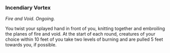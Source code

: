 ### Incendiary Vortex
_Fire and Void. Ongoing._

You twist your splayed hand in front of you, knitting together and embroiling the planes of fire and void. At the start of each round, creatures of your choice within 10 feet of you take two levels of burning and are pulled 5 feet towards you, if possible.
